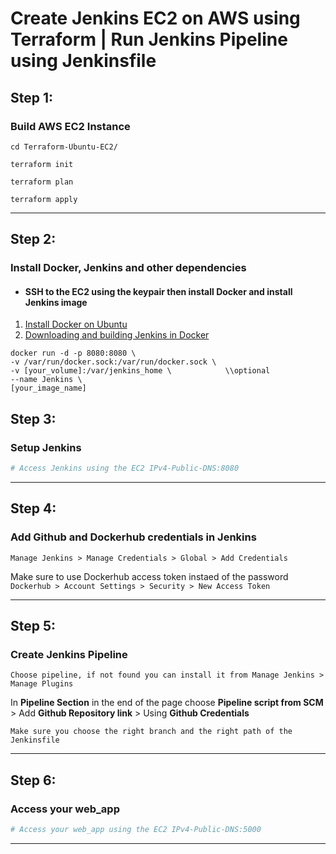# Create Jenkins EC2 on AWS using Terraform | Run Jenkins Pipeline using Jenkinsfile

## Step 1:
### Build AWS EC2 Instance
```
cd Terraform-Ubuntu-EC2/

terraform init

terraform plan

terraform apply
```
---
## Step 2:
### Install Docker, Jenkins and other dependencies
- #### SSH to the EC2 using the keypair then install Docker and install Jenkins image
1. [Install Docker on Ubuntu](https://docs.docker.com/engine/install/ubuntu/)
2. [Downloading and building Jenkins in Docker](https://www.jenkins.io/doc/book/installing/docker/)
```
docker run -d -p 8080:8080 \
-v /var/run/docker.sock:/var/run/docker.sock \
-v [your_volume]:/var/jenkins_home \            \\optional
--name Jenkins \
[your_image_name]
```
## Step 3:
### Setup Jenkins
```bash
# Access Jenkins using the EC2 IPv4-Public-DNS:8080
```
---

## Step 4:
### Add Github and Dockerhub credentials in Jenkins
`Manage Jenkins > Manage Credentials > Global > Add Credentials`

Make sure to use Dockerhub access token instaed of the password
`Dockerhub > Account Settings > Security > New Access Token`

---
## Step 5: 
### Create Jenkins Pipeline 
`Choose pipeline, if not found you can install it from Manage Jenkins > Manage Plugins`

In **Pipeline Section** in the end of the page choose **Pipeline script from SCM** > Add **Github Repository link** > Using **Github Credentials**

`Make sure you choose the right branch and the right path of the Jenkinsfile`

---
## Step 6: 
### Access your web_app 
```bash
# Access your web_app using the EC2 IPv4-Public-DNS:5000
```
---
